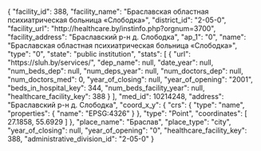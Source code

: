 {
    "facility_id": 388,
    "facility_name": "Браславская областная психиатрическая больница «Слободка»",
    "district_id": "2-05-0",
    "facility_url": "http:\/\/healthcare.by\/instinfo.php?orgnum=3700",
    "facility_address": "Браславский р-н д. Слободка",
    "ap_1": "0",
    "name": "Браславская областная психиатрическая больница «Слободка»",
    "type": "0",
    "state": "public institution",
    "stats": [
        {
            "url": "https:\/\/sluh.by\/services\/",
            "dep_name": null,
            "date_year": null,
            "num_beds_dep": null,
            "num_deps_year": null,
            "num_doctors_dep": null,
            "num_doctors_med": 0,
            "year_of_closing": null,
            "year_of_opening": "2001",
            "beds_in_hospital_key": 344,
            "num_beds_facility_year": null,
            "healthcare_facility_key": 388
        }
    ],
    "med_id": 10214248,
    "address": "Браславский р-н д. Слободка",
    "coord_x_y": {
        "crs": {
            "type": "name",
            "properties": {
                "name": "EPSG:4326"
            }
        },
        "type": "Point",
        "coordinates": [
            27.1858,
            55.6929
        ]
    },
    "place_name": "Браслав",
    "place_type": "city",
    "year_of_closing": null,
    "year_of_opening": "0",
    "healthcare_facility_key": 388,
    "administrative_division_id": "2-05-0"
}